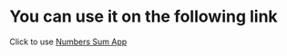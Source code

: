 # You can use it on the following link

Click to use [Numbers Sum App](https://imrankabir.github.io/numbers-sum)
